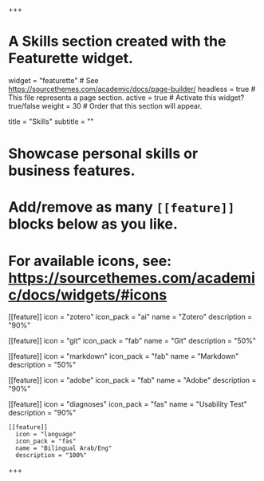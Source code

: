 +++
# A Skills section created with the Featurette widget.
widget = "featurette"  # See https://sourcethemes.com/academic/docs/page-builder/
headless = true  # This file represents a page section.
active = true  # Activate this widget? true/false
weight = 30  # Order that this section will appear.

title = "Skills"
subtitle = ""

# Showcase personal skills or business features.
#
# Add/remove as many `[[feature]]` blocks below as you like.
#
# For available icons, see: https://sourcethemes.com/academic/docs/widgets/#icons

[[feature]]
  icon = "zotero"
  icon_pack = "ai"
  name = "Zotero"
  description = "90%"

[[feature]]
  icon = "git"
  icon_pack = "fab"
  name = "Git"
  description = "50%"  

[[feature]]
  icon = "markdown"
  icon_pack = "fab"
  name = "Markdown"
  description = "50%"


[[feature]]
  icon = "adobe"
  icon_pack = "fab"
  name = "Adobe"
  description = "90%"

  [[feature]]
    icon = "diagnoses"
    icon_pack = "fas"
    name = "Usability Test"
    description = "90%"

    [[feature]]
      icon = "language"
      icon_pack = "fas"
      name = "Bilingual Arab/Eng"
      description = "100%"

+++
